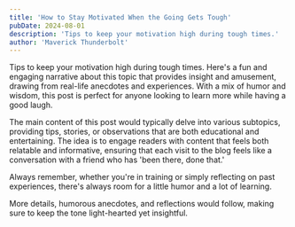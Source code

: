 ```yaml
---
title: 'How to Stay Motivated When the Going Gets Tough'
pubDate: 2024-08-01
description: 'Tips to keep your motivation high during tough times.'
author: 'Maverick Thunderbolt'
---
```


Tips to keep your motivation high during tough times. Here's a fun and engaging narrative about this topic that provides insight and amusement, drawing from real-life anecdotes and experiences. With a mix of humor and wisdom, this post is perfect for anyone looking to learn more while having a good laugh.

The main content of this post would typically delve into various subtopics, providing tips, stories, or observations that are both educational and entertaining. The idea is to engage readers with content that feels both relatable and informative, ensuring that each visit to the blog feels like a conversation with a friend who has 'been there, done that.'

Always remember, whether you're in training or simply reflecting on past experiences, there's always room for a little humor and a lot of learning.

More details, humorous anecdotes, and reflections would follow, making sure to keep the tone light-hearted yet insightful.
